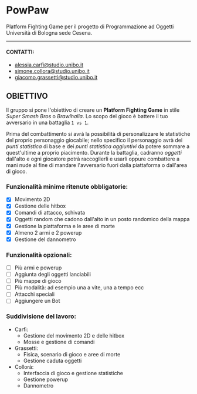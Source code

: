 # PowPaw

Platform Fighting Game per il progetto di Programmazione ad Oggetti Università di Bologna sede Cesena.

---

#### CONTATTI:

- alessia.carfi@studio.unibo.it
- simone.collora@studio.unibo.it
- giacomo.grassetti@studio.unibo.it

## OBIETTIVO

Il gruppo si pone l'obiettivo di creare un **Platform Fighting Game** in stile _Super Smash Bros_ o _Brawlhalla_. Lo scopo del gioco è battere il tuo avversario in una battaglia `1 vs 1`.

Prima del combattimento si avrà la possibilità di personalizzare le statistiche del proprio personaggio giocabile; nello specifico il personaggio avrà dei _punti statistica_ di base e dei _punti statistica aggiuntivi_ da potere sommare a quest'ultime a proprio piacimento.
Durante la battaglia, cadranno _oggetti_ dall'alto e ogni giocatore potrà raccoglierli e usarli oppure combattere a mani nude al fine di mandare l'avversario fuori dalla piattaforma o dall'area di gioco.

### Funzionalità minime ritenute obbligatorie:

- [x] Movimento 2D
- [x] Gestione delle hitbox
- [x] Comandi di attacco, schivata
- [x] Oggetti random che cadono dall'alto in un posto randomico della mappa
- [x] Gestione la piattaforma e le aree di morte
- [x] Almeno 2 armi e 2 powerup
- [x] Gestione del dannometro

### Funzionalità opzionali:

- [ ] Più armi e powerup
- [ ] Aggiunta degli oggetti lanciabili
- [ ] Più mappe di gioco
- [ ] Più modalità: ad esempio una a vite, una a tempo ecc
- [ ] Attacchi speciali
- [ ] Aggiungere un Bot

### Suddivisione del lavoro:

- Carfì:
  - Gestione del movimento 2D e delle hitbox
  - Mosse e gestione di comandi
- Grassetti:
  - Fisica, scenario di gioco e aree di morte
  - Gestione caduta oggetti
- Collorà:
  - Interfaccia di gioco e gestione statistiche
  - Gestione powerup
  - Dannometro
